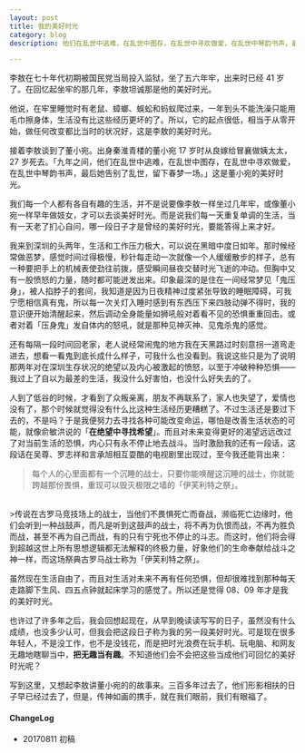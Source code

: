 ```yaml
---
layout: post
title: 我的美好时光
category: blog
description: 他们在乱世中逃难，在乱世中图存，在乱世中寻欢做爱，在乱世中琴韵书声，最后她告别了乱世，留下春梦一场。

---
```


李敖在七十年代初期被国民党当局投入监狱，坐了五六年牢，出来时已经 41 岁了。在回忆起坐牢的那几年，李敖坦诚那是他的美好时光。

他说，在牢里睡觉时有老鼠、蟑螂、蜈蚣和蚂蚁爬过来，一年到头不能洗澡只能用毛巾擦身体，生活没有比这些经历更坏的了。所以，它的起点很低，相当于从零开始，做任何改变都比当时的状况好，这是李敖的美好时光。

接着李敖谈到了董小宛。出身秦淮青楼的董小宛 17 岁时从良嫁给冒襄做姨太太，27 岁死去。「九年之间，他们在乱世中逃难，在乱世中图存，在乱世中寻欢做爱，在乱世中琴韵书声，最后她告别了乱世，留下春梦一场。」这是董小宛的美好时光。

我们每一个人都有各自有趣的生活，并不是说要像李敖一样坐过几年牢，或像董小宛一样早年做妓女，才可以去谈美好时光。而是说我们每一天重复单调的生活，当有一天老了扪心自问，哪一段日子才是曾经的美好时光，要能答得上来才好。

我来到深圳的头两年，生活和工作压力极大，可以说在黑暗中度日如年。那时候经常做恶梦，感觉时间过得极慢，秒针每走动一次就像一个人缓缓散步的样子，总有一种要把手上的机械表使劲往前拨，感受瞬间昼夜交替时光飞逝的冲动。但胸中又有一股愤怒的力量，随时都可能迸发出来。印象最深的是住在一间经常梦见「鬼压身」，被人掐脖子的套间，我知道是因为日夜精神过度紧张导致的睡眠障碍，可我宁愿相信真有鬼，所以每一次关灯入睡时感到有东西压下来四肢动弹不得时，我的意识便开始清醒起来，然后调动全身能量如狮吼般对着看不见的恐惧重重回击。或者对着「压身鬼」发自体内的怒吼，就是那种见神灭神、见鬼杀鬼的感觉。

还有每隔一段时间回老家，老人说经常闹鬼的地方我在天黑路过时刻意拐一道弯走进去，想看一看鬼到底长成什么样子，可我什么也没看到。我说这些只是为了说明那两年对在深圳生存状况的绝望以及内心被激起的愤怒，以至于冲破种种恐惧——我过上了自以为最差的生活，我没什么好害怕，也没什么好失去的了。

人到了低谷的时候，才看到了众叛亲离，朋友不再联系了，家人也失望了，爱情也没有了，那个时候就觉得没有什么比这种生活经历更糟糕了。不过生活还是要过下去的，不是吗？于是我便努力去寻找各种可能改变命运，哪怕是改善生活状态的可能，就像俞敏洪说的「**在绝望中寻找希望**」。而且对未来变得更好的渴望远远改过了对当前生活的恐惧，内心只有永不停止地去战斗。当时激励我的还有一段话，这段话在吴尊、罗志祥和言承旭相互耍酷的电视剧里出现过，至今我还能背出来：

>每个人的心里面都有一个沉睡的战士，只要你能唤醒这沉睡的战士，你就能跨越那份畏惧，重现可以毁灭极限之墙的「伊芙利特之祭」。
<br>
>传说在古罗马竞技场上的战士，当他们不畏惧死亡而奋战，濒临死亡边缘时，他们会听到一种战鼓声，而凡是听到这鼓声的战士，将不再为仇恨而战，不再为胜负而战，甚至不再为自己而战，有的只有宁死也不停止的斗志。而这时，他们将会得到超越这世上所有思想逻辑都无法解释的终极力量，好象他们的生命奉献给战斗之神一样，而这场祭典古罗马战士称为「伊芙利特之祭」。

虽然现在生活自由了，而且对生活对未来不再有任何恐惧，但却很难找到那种每天走路脚下生风、四五点钟就起床学习的感觉了。所以还是觉得 08、09 年才是我的美好时光。

也许过了许多年之后，我会回想起现在，从早到晚读读写写的日子，虽然没有什么成绩，也没多少认可，但我会把这段日子称为我的另一段美好时光。可是现在很多年轻人，不是没工作，也不是没钱花，而是把时光浪费在玩手机、玩电脑、和网友无趣地瞎聊当中，**把无趣当有趣**。不知道他们会不会把这些当成他们可回忆的美好时光呢？

写到这里，又想起李敖讲董小宛的的故事来。三百多年过去了，他们形影相扶的日子早已经过去了，但是，传神如画的携手，就在我们眼前，我们有眼福了。

#### **ChangeLog**
- 20170811 初稿
